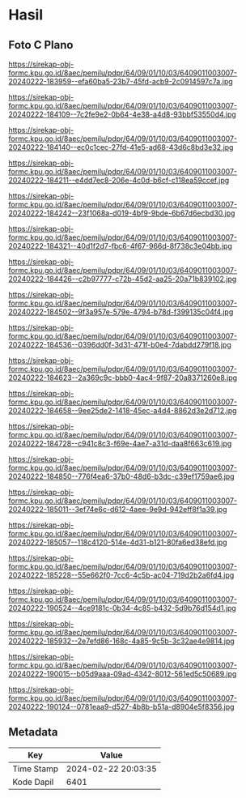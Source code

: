 # Hasil

## Foto C Plano

https://sirekap-obj-formc.kpu.go.id/8aec/pemilu/pdpr/64/09/01/10/03/6409011003007-20240222-183959--efa60ba5-23b7-45fd-acb9-2c0914597c7a.jpg

https://sirekap-obj-formc.kpu.go.id/8aec/pemilu/pdpr/64/09/01/10/03/6409011003007-20240222-184109--7c2fe9e2-0b64-4e38-a4d8-93bbf53550d4.jpg

https://sirekap-obj-formc.kpu.go.id/8aec/pemilu/pdpr/64/09/01/10/03/6409011003007-20240222-184140--ec0c1cec-27fd-41e5-ad68-43d6c8bd3e32.jpg

https://sirekap-obj-formc.kpu.go.id/8aec/pemilu/pdpr/64/09/01/10/03/6409011003007-20240222-184211--e4dd7ec8-206e-4c0d-b6cf-c118ea59ccef.jpg

https://sirekap-obj-formc.kpu.go.id/8aec/pemilu/pdpr/64/09/01/10/03/6409011003007-20240222-184242--23f1068a-d019-4bf9-9bde-6b67d6ecbd30.jpg

https://sirekap-obj-formc.kpu.go.id/8aec/pemilu/pdpr/64/09/01/10/03/6409011003007-20240222-184321--40d1f2d7-fbc6-4f67-966d-8f738c3e04bb.jpg

https://sirekap-obj-formc.kpu.go.id/8aec/pemilu/pdpr/64/09/01/10/03/6409011003007-20240222-184426--c2b97777-c72b-45d2-aa25-20a71b839102.jpg

https://sirekap-obj-formc.kpu.go.id/8aec/pemilu/pdpr/64/09/01/10/03/6409011003007-20240222-184502--9f3a957e-579e-4794-b78d-f399135c04f4.jpg

https://sirekap-obj-formc.kpu.go.id/8aec/pemilu/pdpr/64/09/01/10/03/6409011003007-20240222-184536--0396dd0f-3d31-471f-b0e4-7dabdd279f18.jpg

https://sirekap-obj-formc.kpu.go.id/8aec/pemilu/pdpr/64/09/01/10/03/6409011003007-20240222-184623--2a369c9c-bbb0-4ac4-9f87-20a8371260e8.jpg

https://sirekap-obj-formc.kpu.go.id/8aec/pemilu/pdpr/64/09/01/10/03/6409011003007-20240222-184658--9ee25de2-1418-45ec-a4d4-8862d3e2d712.jpg

https://sirekap-obj-formc.kpu.go.id/8aec/pemilu/pdpr/64/09/01/10/03/6409011003007-20240222-184728--c941c8c3-f69e-4ae7-a31d-daa8f663c619.jpg

https://sirekap-obj-formc.kpu.go.id/8aec/pemilu/pdpr/64/09/01/10/03/6409011003007-20240222-184850--776f4ea6-37b0-48d6-b3dc-c39ef1759ae6.jpg

https://sirekap-obj-formc.kpu.go.id/8aec/pemilu/pdpr/64/09/01/10/03/6409011003007-20240222-185011--3ef74e6c-d612-4aee-9e9d-942eff8f1a39.jpg

https://sirekap-obj-formc.kpu.go.id/8aec/pemilu/pdpr/64/09/01/10/03/6409011003007-20240222-185057--118c4120-514e-4d31-b121-80fa6ed38efd.jpg

https://sirekap-obj-formc.kpu.go.id/8aec/pemilu/pdpr/64/09/01/10/03/6409011003007-20240222-185228--55e662f0-7cc6-4c5b-ac04-719d2b2a6fd4.jpg

https://sirekap-obj-formc.kpu.go.id/8aec/pemilu/pdpr/64/09/01/10/03/6409011003007-20240222-190524--4ce9181c-0b34-4c85-b432-5d9b76d154d1.jpg

https://sirekap-obj-formc.kpu.go.id/8aec/pemilu/pdpr/64/09/01/10/03/6409011003007-20240222-185932--2e7efd86-168c-4a85-9c5b-3c32ae4e9814.jpg

https://sirekap-obj-formc.kpu.go.id/8aec/pemilu/pdpr/64/09/01/10/03/6409011003007-20240222-190015--b05d9aaa-09ad-4342-8012-561ed5c50689.jpg

https://sirekap-obj-formc.kpu.go.id/8aec/pemilu/pdpr/64/09/01/10/03/6409011003007-20240222-190124--0781eaa9-d527-4b8b-b51a-d8904e5f8356.jpg


## Metadata

| Key        | Value               |
| ---------- | ------------------- |
| Time Stamp | 2024-02-22 20:03:35 |
| Kode Dapil | 6401                |



